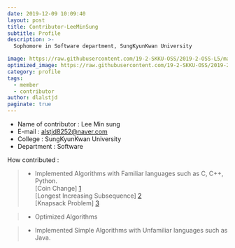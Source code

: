 ```yaml
---
date: 2019-12-09 10:09:40
layout: post
title: Contributor-LeeMinSung
subtitle: Profile
description: >-
  Sophomore in Software department, SungKyunKwan University

image: https://raw.githubusercontent.com/19-2-SKKU-OSS/2019-2-OSS-L5/master/assets/img/%EC%BA%A1%EC%B2%98.PNG
optimized_image: https://raw.githubusercontent.com/19-2-SKKU-OSS/2019-2-OSS-L5/master/assets/img/%EC%BA%A1%EC%B2%98.PNG
category: profile
tags:
  - member
  - contributor
author: dlalstjd
paginate: true
---
```

- Name of contributor : Lee Min sung
- E-mail : alstjd8252@naver.com
- College : SungKyunKwan University
- Department : Software

How contributed : 
> - Implemented Algorithms with Familiar languages such as C, C++, Python.  
>  [Coin Change] [1]  
>  [Longest Increasing Subsequence] [2]  
>  [Knapsack Problem] [3]


> - Optimized Algorithms 

> - Implemented Simple Algorithms with Unfamiliar languages such as Java.

[1]: https://github.com/19-2-SKKU-OSS/2019-2-OSS-L5/blob/master/C/CoinChange/CoinChange.c
[2]: https://github.com/19-2-SKKU-OSS/2019-2-OSS-L5/blob/master/C/LongestIncreasingSubsequence/LISver2.c
[3]: https://github.com/19-2-SKKU-OSS/2019-2-OSS-L5/blob/master/C/knapsack/KnapSackver2.c


